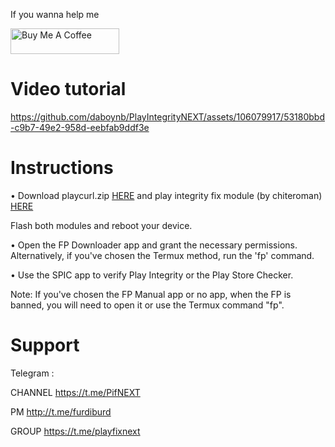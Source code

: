 If you wanna help me

<a href="https://www.buymeacoffee.com/daboynb" target="_blank"><img src="https://cdn.buymeacoffee.com/buttons/default-orange.png" alt="Buy Me A Coffee" height="41" width="174"></a>

# Video tutorial
https://github.com/daboynb/PlayIntegrityNEXT/assets/106079917/53180bbd-c9b7-49e2-958d-eebfab9ddf3e

# Instructions

• Download playcurl.zip [HERE](https://github.com/daboynb/PlayIntegrityNEXT/releases/download/playcurl/playcurl.zip) and play integrity fix module (by chiteroman) [HERE](https://github.com/chiteroman/PlayIntegrityFix/releases/latest)

 Flash both modules and reboot your device.

• Open the FP Downloader app and grant the necessary permissions. Alternatively, if you've chosen the Termux method, run the 'fp' command.

• Use the SPIC app to verify Play Integrity or the Play Store Checker.

Note: If you've chosen the FP Manual app or no app, when the FP is banned, you will need to open it or use the Termux command "fp".
    
# Support
Telegram :

CHANNEL https://t.me/PifNEXT

PM http://t.me/furdiburd 

GROUP https://t.me/playfixnext
